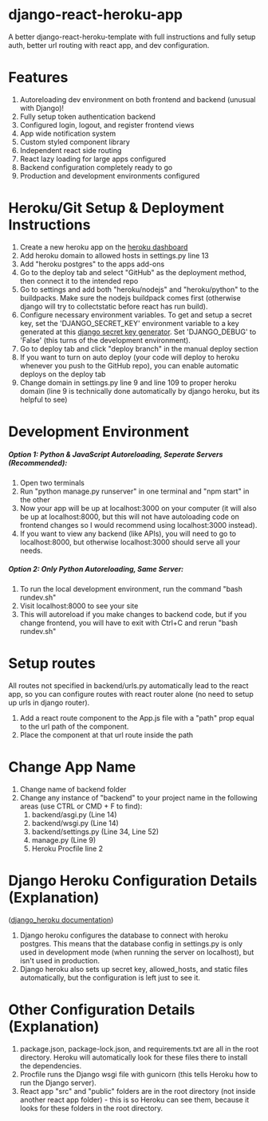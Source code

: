 # django-react-heroku-app
A better django-react-heroku-template with full instructions and fully setup auth, better url routing with react app, and dev configuration.

# Features
1. Autoreloading dev environment on both frontend and backend (unusual with Django)!
2. Fully setup token authentication backend
3. Configured login, logout, and register frontend views
4. App wide notification system
5. Custom styled component library
6. Independent react side routing
7. React lazy loading for large apps configured
8. Backend configuration completely ready to go
9. Production and development environments configured

# Heroku/Git Setup & Deployment Instructions
1. Create a new heroku app on the [heroku dashboard](https://dashboard.heroku.com)
2. Add heroku domain to allowed hosts in settings.py line 13
2. Add "heroku postgres" to the apps add-ons
3. Go to the deploy tab and select "GitHub" as the deployment method, then connect it to the intended repo
4. Go to settings and add both "heroku/nodejs" and "heroku/python" to the buildpacks. Make sure the nodejs buildpack comes first (otherwise django will try to collectstatic before react has run build).
5. Configure necessary environment variables. To get and setup a secret key, set the 'DJANGO_SECRET_KEY' environment variable to a key generated at this [django secret key generator](https://djecrety.ir/). Set 'DJANGO_DEBUG' to 'False' (this turns of the development environment).
6. Go to deploy tab and click "deploy branch" in the manual deploy section
7. If you want to turn on auto deploy (your code will deploy to heroku whenever you push to the GitHub repo), you can enable automatic deploys on the deploy tab
8. Change domain in settings.py line 9 and line 109 to proper heroku domain (line 9 is technically done automatically by django heroku, but its helpful to see)

# Development Environment
##### Option 1: Python & JavaScript Autoreloading, Seperate Servers (Recommended):
1. Open two terminals
2. Run "python manage.py runserver" in one terminal and "npm start" in the other
3. Now your app will be up at localhost:3000 on your computer (it will also be up at localhost:8000, but this will not have autoloading code on frontend changes so I would recommend using localhost:3000 instead).
4. If you want to view any backend (like APIs), you will need to go to localhost:8000, but otherwise localhost:3000 should serve all your needs.

##### Option 2: Only Python Autoreloading, Same Server:
1. To run the local development environment, run the command "bash rundev.sh"
2. Visit localhost:8000 to see your site
3. This will autoreload if you make changes to backend code, but if you change frontend, you will have to exit with Ctrl+C and rerun "bash rundev.sh"

# Setup routes
All routes not specified in backend/urls.py automatically lead to the react app, so you can configure routes with react router alone (no need to setup up urls in django router).
1. Add a react route component to the App.js file with a "path" prop equal to the url path of the component.
2. Place the component at that url route inside the path

# Change App Name
1. Change name of backend folder
2. Change any instance of "backend" to your project name in the following areas (use CTRL or CMD + F to find):
    1. backend/asgi.py (Line 14)
    2. backend/wsgi.py (Line 14)
    3. backend/settings.py (Line 34, Line 52)
    4. manage.py (Line 9)
    5. Heroku Procfile line 2

# Django Heroku Configuration Details (Explanation)
([django_heroku documentation](https://pypi.org/project/django-heroku/))
1. Django heroku configures the database to connect with heroku postgres. This means that the database config in settings.py is only used in development mode (when running the server on localhost), but isn't used in production.
2. Django heroku also sets up secret key, allowed_hosts, and static files automatically, but the configuration is left just to see it.

# Other Configuration Details (Explanation)
1. package.json, package-lock.json, and requirements.txt are all in the root directory. Heroku will automatically look for these files there to install the dependencies.
2. Procfile runs the Django wsgi file with gunicorn (this tells Heroku how to run the Django server).
3. React app "src" and "public" folders are in the root directory (not inside another react app folder) - this is so Heroku can see them, because it looks for these folders in the root directory.
